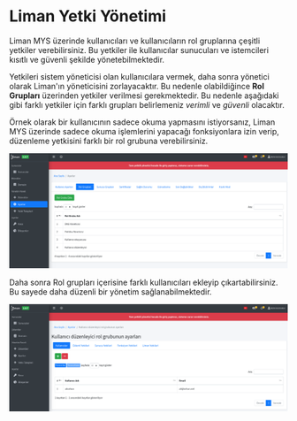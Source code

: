 # Liman Yetki Yönetimi

Liman MYS üzerinde kullanıcıları ve kullanıcıların rol gruplarına çeşitli yetkiler verebilirsiniz. Bu yetkiler ile kullanıcılar sunucuları ve istemcileri kısıtlı ve güvenli şekilde yönetebilmektedir.

Yetkileri sistem yöneticisi olan kullanıcılara vermek, daha sonra yönetici olarak Liman'ın yöneticisini zorlayacaktır. Bu nedenle olabildiğince **Rol Grupları** üzerinden yetkiler verilmesi gerekmektedir. Bu nedenle aşağıdaki gibi farklı yetkiler için farklı grupları belirlemeniz _verimli_ ve _güvenli_ olacaktır. 

Örnek olarak bir kullanıcının sadece okuma yapmasını istiyorsanız, Liman MYS üzerinde sadece okuma işlemlerini yapacağı fonksiyonlara izin verip, düzenleme yetkisini farklı bir rol grubuna verebilirsiniz.

![](../../.gitbook/assets/screenshot-from-2020-06-14-20-07-35.png)

Daha sonra Rol grupları içerisine farklı kullanıcıları ekleyip çıkartabilirsiniz. Bu sayede daha düzenli bir yönetim sağlanabilmektedir.

![](../../.gitbook/assets/screenshot-from-2020-06-14-20-09-12.png)

